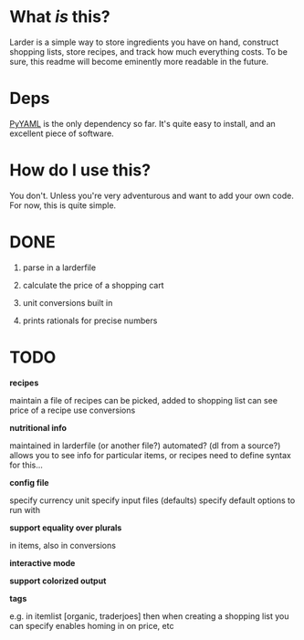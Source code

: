 # What *is* this?

Larder is a simple way to store ingredients you have on hand, construct shopping lists, store recipes, and track how much everything costs. To be sure, this readme will become eminently more readable in the future. 

# Deps
[PyYAML](http://pyyaml.org) is the only dependency so far. It's quite easy to install, and an excellent piece of software.

# How do I use this?

You don't. Unless you're very adventurous and want to add your own code. For now, this is quite simple.

# DONE
1. parse in a larderfile

2. calculate the price of a shopping cart

3. unit conversions built in

4. prints rationals for precise numbers

# TODO

__recipes__

maintain a file of recipes 
can be picked, added to shopping list
can see price of a recipe
use conversions

__nutritional info__

maintained in larderfile (or another file?)
automated? (dl from a source?)
allows you to see info for particular items, or recipes
need to define syntax for this...

__config file__

specify currency unit
specify input files (defaults)
specify default options to run with

__support equality over plurals__

in items, also in conversions

__interactive mode__


__support colorized output__


__tags__

e.g. in itemlist [organic, traderjoes]
then when creating a shopping list you can specify 
enables homing in on price, etc
